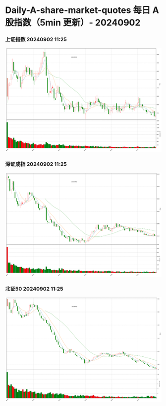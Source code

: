
# Daily-A-share-market-quotes 每日 A 股指数（5min 更新）- 20240902

### 上证指数 20240902 11:25
![](./fig/2024/9/20240902-sh000001.png)

### 深证成指 20240902 11:25
![](./fig/2024/9/20240902-sz399001.png)

### 北证50 20240902 11:25
![](./fig/2024/9/20240902-bj899050.png)
